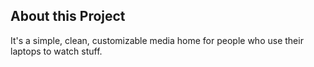 ## About this Project

It's a simple, clean, customizable media home for people who use their laptops to watch stuff.